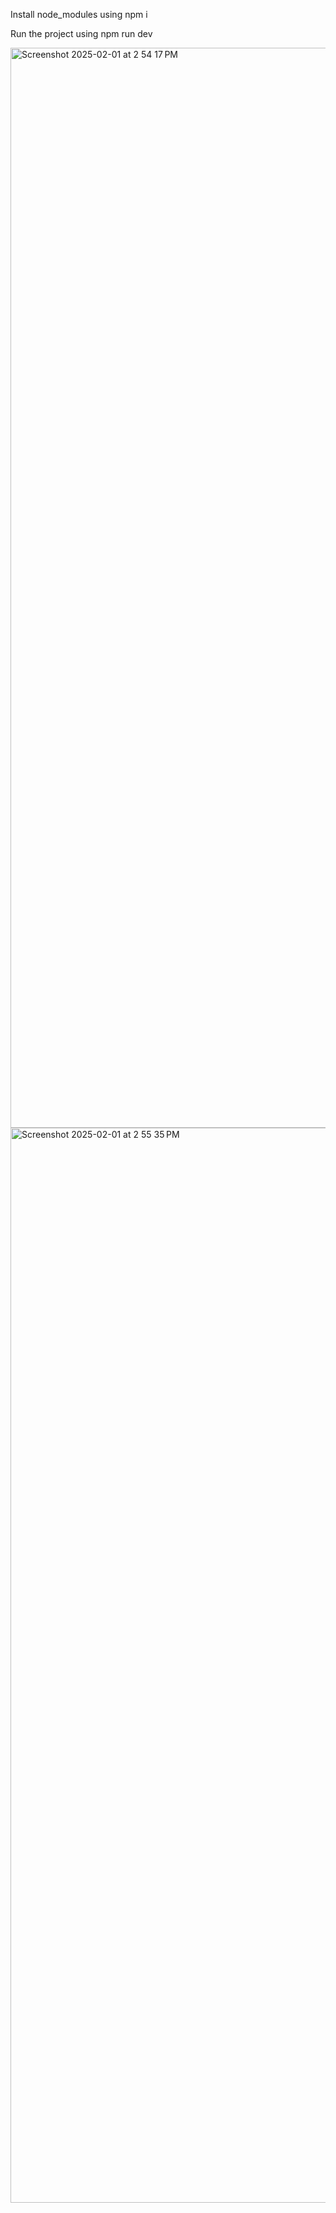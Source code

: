 Install node_modules using npm i

Run the project using npm run dev

<img width="1728" alt="Screenshot 2025-02-01 at 2 54 17 PM" src="https://github.com/user-attachments/assets/b1a21f09-1938-4ff9-8b2e-663bbae5e81c" />

<img width="1720" alt="Screenshot 2025-02-01 at 2 55 35 PM" src="https://github.com/user-attachments/assets/b1337619-5bcc-41c1-ae27-d5c521f42f25" />
